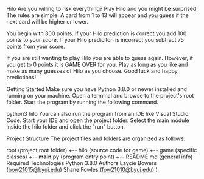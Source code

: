Hilo
Are you willing to risk everything? Play Hilo and you might be surprised. The rules are simple. A card from 1 to 13 will appear and you guess if the next card will be higher or lower.

You begin with 300 points. If your Hilo prediction is correct you add 100 points to your score. If your Hilo prediciton is incorrect you subtract 75 points from your score.

If you are still wanting to play Hilo you are able to guess again. However, if you get to 0 points it is GAME OVER for you. Play as long as you like and make as many guesses of Hilo as you choose. Good luck and happy predictions!

Getting Started
Make sure you have Python 3.8.0 or newer installed and running on your machine. Open a terminal and browse to the project's root folder. Start the program by running the following command.

python3 hilo 
You can also run the program from an IDE like Visual Studio Code. Start your IDE and open the project folder. Select the main module inside the hilo folder and click the "run" button.

Project Structure
The project files and folders are organized as follows:

root                    (project root folder)
+-- hilo                (source code for game)
  +-- game              (specific classes)
  +-- __main__.py       (program entry point)
+-- README.md           (general info)
Required Technologies
Python 3.8.0
Authors
Laycie Bowers (bow21015@byui.edu) Shane Fowles (fow21010@byui.edu) )